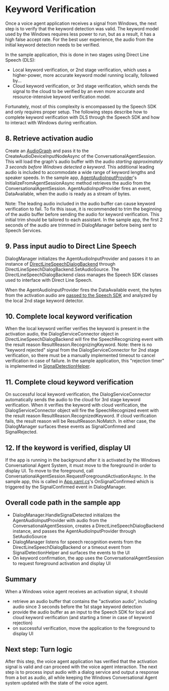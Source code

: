 # Keyword Verification

Once a voice agent application receives a signal from Windows, the next step is to verify that the keyword detection was valid. The keyword model used by the Windows requires less power to run, but as a result, it has a high false accept rate. For the best user experience, the audio from the initial keyword detection needs to be verified.

In the sample application, this is done in two stages using Direct Line Speech (DLS):

- Local keyword verification, or 2nd stage verification, which uses a higher-power, more accurate keyword model running locally, followed by...
- Cloud keyword verification, or 3rd stage verification, which sends the signal to the cloud to be verified by an even more accurate and resource-intensive keyword verification model.

Fortunately, most of this complexity is encompassed by the Speech SDK and only requires proper setup. The following steps describe how to complete keyword verification with DLS through the Speech SDK and how to interact with Windows during verification.

## 8. Retrieve activation audio

Create an [AudioGraph](https://docs.microsoft.com/en-us/uwp/api/windows.media.audio.audiograph) and pass it to the CreateAudioDeviceInputNodeAsync of the ConversationalAgentSession. This will load the graph's audio buffer with the audio *starting approximately 3 seconds before Windows detected a keyword*. This additional leading audio is included to accommodate a wide range of keyword lengths and speaker speeds. In the sample app, [AgentAudioInputProvider](https://github.com/Azure-Samples/Cognitive-Services-Voice-Assistant/blob/master/clients/csharp-uwp/UWPVoiceAssistantSample/AudioInput/AgentAudioInputProvider.cs)'s InitializeFromAgentSessionAsync method retrieves the audio from the ConversationalAgentSession. AgentAudioInputProvider fires an event, DataAvailable, when the audio is ready as a stream of bytes. 

Note: The leading audio included in the audio buffer can cause keyword verification to fail. To fix this issue, it is recommended to trim the beginning of the audio buffer before sending the audio for keyword verification. This initial trim should be tailored to each assistant. In the sample app, the first 2 seconds of the audio are trimmed in DialogManager before being sent to Speech Services.

## 9. Pass input audio to Direct Line Speech

DialogManager initializes the AgentAudioInputProvider and passes it to an instance of [DirectLineSpeechDialogBackend](https://github.com/Azure-Samples/Cognitive-Services-Voice-Assistant/blob/master/clients/csharp-uwp/UWPVoiceAssistantSample/DirectLineSpeechDialogBackend.cs) through DirectLineSpeechDialogBackend.SetAudioSource. The DirectLineSpeechDialogBackend class manages the Speech SDK classes used to interface with Direct Line Speech.

When the AgentAudioInputProvider fires the DataAvailable event, the bytes from the activation audio are [passed to the Speech SDK](https://github.com/Azure-Samples/Cognitive-Services-Voice-Assistant/blob/master/clients/csharp-uwp/UWPVoiceAssistantSample/DirectLineSpeechDialogBackend.cs#L192) and analyzed by the local 2nd stage keyword detector.

## 10. Complete local keyword verification

When the local keyword verifier verifies the keyword is present in the activation audio, the DialogServiceConnector object in DirectLineSpeechDialogBackend will fire the SpeechRecognizing event with the result reason ResultReason.RecognizingKeyword. Note: there is no "keyword rejected" signal from the DialogServiceConnector for 2nd stage verification, so there must be a manually implemented timeout to cancel verification in case of failure. In the sample application, this "rejection timer" is implemented in [SignalDetectionHelper](https://github.com/Azure-Samples/Cognitive-Services-Voice-Assistant/blob/master/clients/csharp-uwp/UWPVoiceAssistantSample/SignalDetectionHelper.cs).

## 11. Complete cloud keyword verification

On successful local keyword verification, the DialogServiceConnector automatically sends the audio to the cloud for 3rd stage keyword verification. When it verifies the keyword with cloud verification, the DialogServiceConnector object will fire the SpeechRecognized event with the result reason ResultReason.RecognizedKeyword. If cloud verification fails, the result reason will be ResultReason.NoMatch. In either case, the DialogManager surfaces these events as SignalConfirmed and SignalRejected.

## 12. If the keyword is verified, display UI

If the app is running in the background after it is activated by the Windows Conversational Agent System, it must move to the foreground in order to display UI. To move to the foreground, call ConversationalAgentSession.RequestForegroundActivationAsync. In the sample app, this is called in [App.xaml.cs](https://github.com/Azure-Samples/Cognitive-Services-Voice-Assistant/blob/master/clients/csharp-uwp/UWPVoiceAssistantSample/App.xaml.cs)'s OnSignalConfirmed which is triggered by the SignalConfirmed event in DialogManager.

## Overall code path in the sample app

- DialogManager.HandleSignalDetected initializes the AgentAudioInputProvider with audio from the ConversationalAgentSession, creates a DirectLineSpeechDialogBackend instance, and passes the AgentAudioInputProvider through SetAudioSource
- DialogManager listens for speech recognition events from the DirectLineSpeechDialogBackend or a timeout event from SignalDetectionHelper and surfaces the events to the UI
- On keyword confirmation, the app uses the ConversationalAgentSession to request foreground activation and display UI

## Summary

When a Windows voice agent receives an activation signal, it should

- retrieve an audio buffer that contains the "activation audio", including audio since 3 seconds before the 1st stage keyword detection
- provide the audio buffer as an input to the Speech SDK for local and cloud keyword verification (and starting a timer in case of keyword rejection)
- on successful verification, move the application to the foreground to display UI

## Next step: Turn logic

After this step, the voice agent application has verified that the activation signal is valid and can proceed with the voice agent interaction. The next step is to process input audio with a dialog service and output a response from a bot as audio, all while keeping the Windows Conversational Agent system updated with the state of the voice agent.